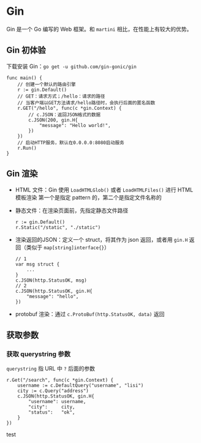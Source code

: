 # Gin

Gin 是一个 Go 编写的 Web 框架。和 `martini` 相比，在性能上有较大的优势。

## Gin 初体验

下载安装 Gin：`go get -u github.com/gin-gonic/gin`

```golang
func main() {
    // 创建一个默认的路由引擎
    r := gin.Default()
    // GET：请求方式；/hello：请求的路径
    // 当客户端以GET方法请求/hello路径时，会执行后面的匿名函数
    r.GET("/hello", func(c *gin.Context) {
        // c.JSON：返回JSON格式的数据
        c.JSON(200, gin.H{
            "message": "Hello world!",
        })
    })
    // 启动HTTP服务，默认在0.0.0.0:8080启动服务
    r.Run()
}
```

## Gin 渲染

* HTML 文件：Gin 使用 `LoadHTMLGlob()` 或者 `LoadHTMLFiles()` 进行 HTML 模板渲染
第一个是指定 pattern 的，第二个是指定文件名称的
* 静态文件：在渲染页面前，先指定静态文件路径

    ```golang
    r := gin.Default()
    r.Static("/static", "./static")
    ```

* 渲染返回的JSON：定义一个 struct，将其作为 json 返回，或者用 `gin.H` 返回（类似于 `map[string]interface{}`）

    ```golang
    // 1
    var msg struct {
        ...
    }
    c.JSON(http.StatusOK, msg)
    // 2
    c.JSON(http.StatusOK, gin.H{
        "message": "hello",
    })
    ```

* protobuf 渲染：通过 `c.ProtoBuf(http.StatusOK, data)` 返回

## 获取参数

### 获取 querystring 参数

`querystring` 指 URL 中 `?` 后面的参数

```golang
r.Get("/search", func(c *gin.Context) {
    username := c.DefaultQuery("username", "lisi")
    city := c.Query("address")
    c.JSON(http.StatusOK, gin.H{
        "username": username,
        "city":     city,
        "status":   "ok",
    }
})
```

test